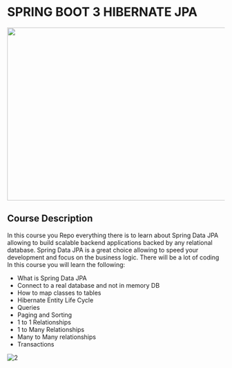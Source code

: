 # SPRING BOOT 3 HIBERNATE JPA

<img src="https://encrypted-tbn0.gstatic.com/images?q=tbn:ANd9GcR_HcS9BYsvjB0ucdLK1eEAgsUhnXKa0GpgGQ&usqp=CAU" height="400" width="900">


## Course Description

In this course you Repo everything there is to learn about Spring Data JPA allowing to build scalable backend applications backed by any relational database. Spring Data JPA is a great choice allowing to speed your development and focus on the business logic. There will be a lot of coding In this course you will learn the following:

- What is Spring Data JPA
- Connect to a real database and not in memory DB
- How to map classes to tables
- Hibernate Entity Life Cycle
- Queries
- Paging and Sorting
- 1 to 1 Relationships
- 1 to Many Relationships
- Many to Many relationships
- Transactions

![2](https://user-images.githubusercontent.com/40702606/103156831-dfce9b00-47a4-11eb-9551-af8ffee11bd0.png)
